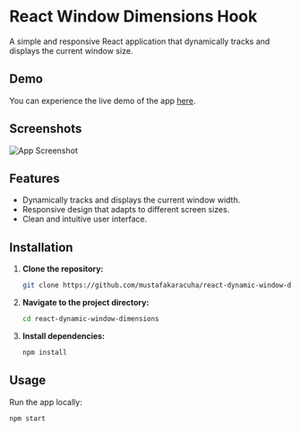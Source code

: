 # React Window Dimensions Hook

A simple and responsive React application that dynamically tracks and displays the current window size.

## Demo

You can experience the live demo of the app [here](#).

## Screenshots

![App Screenshot](/screenshots/app-screenshot.png)

## Features

- Dynamically tracks and displays the current window width.
- Responsive design that adapts to different screen sizes.
- Clean and intuitive user interface.

## Installation

1. **Clone the repository:**

    ```bash
    git clone https://github.com/mustafakaracuha/react-dynamic-window-dimensions.git
    ```

2. **Navigate to the project directory:**

    ```bash
    cd react-dynamic-window-dimensions
    ```

3. **Install dependencies:**

    ```bash
    npm install
    ```

## Usage

Run the app locally:

```bash
npm start
